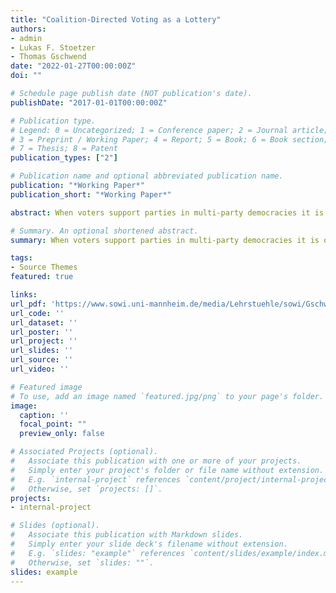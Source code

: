 ```yaml
---
title: "Coalition-Directed Voting as a Lottery"
authors:
- admin
- Lukas F. Stoetzer
- Thomas Gschwend
date: "2022-01-27T00:00:00Z"
doi: ""

# Schedule page publish date (NOT publication's date).
publishDate: "2017-01-01T00:00:00Z"

# Publication type.
# Legend: 0 = Uncategorized; 1 = Conference paper; 2 = Journal article;
# 3 = Preprint / Working Paper; 4 = Report; 5 = Book; 6 = Book section;
# 7 = Thesis; 8 = Patent
publication_types: ["2"]

# Publication name and optional abbreviated publication name.
publication: "*Working Paper*"
publication_short: "*Working Paper*"

abstract: When voters support parties in multi-party democracies it is often uncertain what coalition government the party is likely to join. Are voters adversely affected by this type of uncertainty? In this paper, we present observational and experimental results that support the idea that voters are risk averse when considering coalition government options. The perception of uncertain coalition outlooks of a party negatively affects the propensity to vote for parties in survey data, even when holding the expected coalition government payoffs constant. In a survey vignette experiment during the German federal election 2021, we replicate this pattern for the CDU/CSU. Uncertain coalition outlooks reduce the propensity to support the CDU/CSU, compared to certain coalition outlooks with the same expected coalition government payoffs. The findings provide important insights for research on strategic voting theories and parties’ coalition strategies.

# Summary. An optional shortened abstract.
summary: When voters support parties in multi-party democracies it is often uncertain what coalition government the party is likely to join. Are voters adversely affected by this type of uncertainty? In this paper, we present observational and experimental results that support the idea that voters are risk averse when considering coalition government options.

tags:
- Source Themes
featured: true

links:
url_pdf: 'https://www.sowi.uni-mannheim.de/media/Lehrstuehle/sowi/Gschwend/Articel/Stoetzer202110_Risk_Preferences_MZESDraft.pdf'
url_code: ''
url_dataset: ''
url_poster: ''
url_project: ''
url_slides: ''
url_source: ''
url_video: ''

# Featured image
# To use, add an image named `featured.jpg/png` to your page's folder. 
image:
  caption: ''
  focal_point: ""
  preview_only: false

# Associated Projects (optional).
#   Associate this publication with one or more of your projects.
#   Simply enter your project's folder or file name without extension.
#   E.g. `internal-project` references `content/project/internal-project/index.md`.
#   Otherwise, set `projects: []`.
projects:
- internal-project

# Slides (optional).
#   Associate this publication with Markdown slides.
#   Simply enter your slide deck's filename without extension.
#   E.g. `slides: "example"` references `content/slides/example/index.md`.
#   Otherwise, set `slides: ""`.
slides: example
---
```


